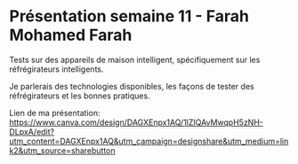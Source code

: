 # Présentation semaine 11 - Farah Mohamed Farah

Tests sur des appareils de maison intelligent, spécifiquement sur les réfrégirateurs intelligents.


Je parlerais des technologies disponibles, les façons de tester des réfrégirateurs et les bonnes pratiques.



Lien de ma présentation:  https://www.canva.com/design/DAGXEnpx1AQ/1lZIQAvMwqpH5zNH-DLpxA/edit?utm_content=DAGXEnpx1AQ&utm_campaign=designshare&utm_medium=link2&utm_source=sharebutton
